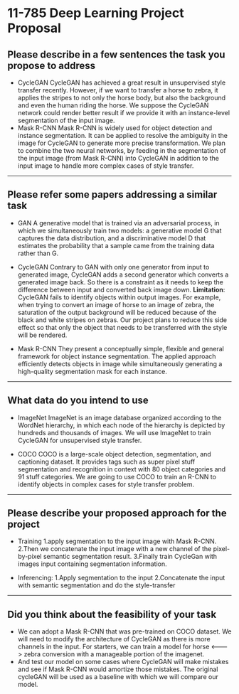 # 11-785 Deep Learning Project Proposal

## Please describe in a few sentences the task you propose to address
- CycleGAN
CycleGAN has achieved a great result in unsupervised style transfer recently. However, if we want to transfer a horse to zebra, it applies the stripes to not only the horse body, but also the background and even the human riding the horse. We suppose the CycleGAN network could render better result if we provide it with an instance-level segmentation of the input image. 
- Mask R-CNN
Mask R-CNN is widely used for object detection and instance segmentation. It can be applied to resolve the ambiguity in the image for CycleGAN to generate more precise transformation. We plan to combine the two neural networks, by feeding in the segmentation of the input image (from Mask R-CNN) into CycleGAN in addition to the input image to handle more complex cases of style transfer.

---
## Please refer some papers addressing a similar task
- GAN
A generative model that is trained via an adversarial process, in which we simultaneously train two models: a generative model G that captures the data distribution, and a discriminative model D that estimates the probability that a sample came from the training data rather than G.

- CycleGAN
Contrary to GAN with only one generator from input to generated image, CycleGAN adds a second generator which converts a generated image back. So there is a constraint as it needs to keep the difference between input and converted back image down. 
**Limitation**: CycleGAN fails to identify objects within output images. For example, when trying to convert an image of horse to an image of zebra, the saturation of the output background will be reduced because of the black and white stripes on zebras. Our project plans to reduce this side effect so that only the object that needs to be transferred with the style will be rendered. 

- Mask R-CNN
They present a conceptually simple, flexible and general framework for object instance segmentation. The applied approach efficiently detects objects in image while simultaneously generating a high-quality segmentation mask for each instance.

---
## What data do you intend to use			
- ImageNet
ImageNet is an image database organized according to the WordNet hierarchy, in which each node of the hierarchy is depicted by hundreds and thousands of images. We will use ImageNet to train CycleGAN for unsupervised style transfer.

- COCO
COCO is a large-scale object detection, segmentation, and captioning dataset. It provides tags such as super pixel stuff segmentation and recognition in context with 80 object categories and 91 stuff categories. We are going to use COCO to train an R-CNN to identify objects in complex cases for style transfer problem.

---
## Please describe your proposed approach for the project
- Training
1.apply segmentation to the input image with Mask R-CNN. 
2.Then we concatenate the input image with a new channel of the pixel-by-pixel semantic segmentation result.
3.Finally train CycleGan with images input containing segmentation information.

- Inferencing:
1.Apply segmentation to the input
2.Concatenate the input with semantic segmentation and do the style-transfer

---
## Did you think about the feasibility of your task			
- We can adopt a Mask R-CNN that was pre-trained on COCO dataset.
We will need to modify the architecture of CycleGAN as there is more channels in the input. For starters, we can train a model for horse <---> zebra conversion with a manageable portion of the imagenet. 
- And test our model on some cases where CycleGAN will make mistakes and see if Mask R-CNN would amortize those mistakes. The original cycleGAN will be used as a baseline with which we will compare our model.
